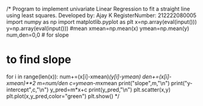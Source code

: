 /*
Program to implement univariate Linear Regression to fit a straight line using least squares.
Developed by: Ajay K
RegisterNumber: 212222080005
import numpy as np
import matplotlib.pyplot as plt
x=np.array(eval(input()))
y=np.array(eval(input()))
#mean
xmean=np.mean(x)
ymean=np.mean(y)
num,den=0,0 # for slope
# to find slope
for i in range(len(x)):
  num+=(x[i]-xmean)*(y[i]-ymean)
  den+=(x[i]-xmean)**2
m=num/den
c=ymean-m*xmean
print("slope",m,"\n")
print("y-intercept",c,"\n")
y_pred=m*x+c
print(y_pred,"\n")
plt.scatter(x,y)
plt.plot(x,y_pred,color="green")
plt.show() 
*/
